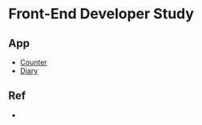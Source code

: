 # Front-End Developer Study


## App

* [Counter](https://github.com/jojehoon/FE-Dev-Study/tree/master/App/counter)
* [Diary](https://github.com/jojehoon/FE-Dev-Study/tree/master/App/diary)


## Ref
* 


